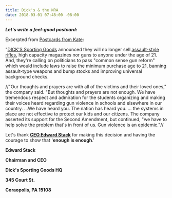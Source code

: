 ```yaml
---
title: Dick's & the NRA
date: 2018-03-01 07:48:00 -08:00
---
```


***Let's write a feel-good postcard*:**

Excerpted from [Postcards from Kate](https://www.postcardsfromkate.org/):

"[DICK'S Sporting Goods](https://www.dickssportinggoods.com/) announced they will no longer sell [assault-style rifles](https://en.wikipedia.org/wiki/Assault_weapon), high capacity magazines nor guns to anyone under the age of 21. And, they're calling on politicians to pass "common sense gun reform" which would include laws to raise the minimum purchase age to 21, banning assault-type weapons and bump stocks and improving universal background checks.

//"Our thoughts and prayers are with all of the victims and their loved ones," the company said. "But thoughts and prayers are not enough. We have tremendous respect and admiration for the students organizing and making their voices heard regarding gun violence in schools and elsewhere in our country. ...We have heard you. The nation has heard you. ... the systems in place are not effective to protect our kids and our citizens. The company asserted its support for the Second Amendment, but continued, "we have to help solve the problem that's in front of us. Gun violence is an epidemic."//

Let's thank [**CEO Edward Stack**](https://en.wikipedia.org/wiki/Edward_W._Stack) for making this decision and having the courage to show that '**enough is enough**.'

**Edward Stack**
 
**Chairman and CEO**

**Dick's Sporting Goods HQ**

**345 Court St.**

**Coraopolis, PA 15108**